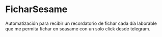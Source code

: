 # FicharSesame
Automatización para recibir un recordatorio de fichar cada día laborable que me permita fichar en seasame con un solo click desde telegram.
